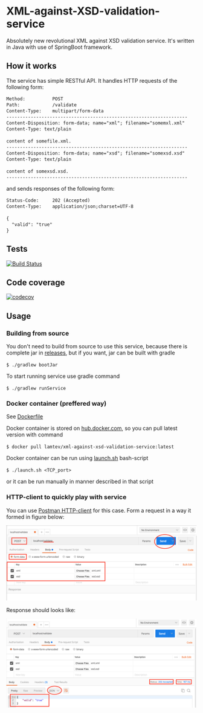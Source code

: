 # XML-against-XSD-validation-service

Absolutely new revolutional XML against XSD validation service. It's written in Java with use of SpringBoot framework.

## How it works

The service has simple RESTful API. It handles HTTP requests of the following form:
```
Method:          POST
Path:            /validate
Content-Type:    multipart/form-data
-------------------------------------------------------------------
Content-Disposition: form-data; name="xml"; filename="somemxl.xml"
Content-Type: text/plain

content of somefile.xml.
-------------------------------------------------------------------
Content-Disposition: form-data; name="xsd"; filename="somexsd.xsd"
Content-Type: text/plain

content of somexsd.xsd.
-------------------------------------------------------------------
```

and sends responses of the following form:
```
Status-Code:     202 (Accepted)
Content-Type:    application/json;charset=UTF-8

{
  "valid": "true"
}
```

## Tests 
[![Build Status](https://travis-ci.org/lamtev/XML-against-XSD-validation-service.svg?branch=master)](https://travis-ci.org/lamtev/XML-against-XSD-validation-service)

## Code coverage 
[![codecov](https://codecov.io/gh/lamtev/XML-against-XSD-validation-service/branch/master/graph/badge.svg)](https://codecov.io/gh/lamtev/XML-against-XSD-validation-service)

## Usage

### Building from source

You don't need to build from source to use this service, because there is complete jar in [releases](https://github.com/lamtev/XML-against-XSD-validation-service/releases), but if you want, jar can be built with gradle 
 
`$ ./gradlew bootJar`

To start running service use gradle command

`$ ./gradlew runService`

### Docker container (preffered way)

See [Dockerfile](https://github.com/lamtev/XML-against-XSD-validation-service/blob/master/Dockerfile)

Docker container is stored on [hub.docker.com](https://hub.docker.com/r/lamtev/xml-against-xsd-validation-service/), so you can pull latest version with command

`$ docker pull lamtev/xml-against-xsd-validation-service:latest`

Docker container can be run using [launch.sh](https://github.com/lamtev/XML-against-XSD-validation-service/blob/master/launch.sh) bash-script 

`$ ./launch.sh <TCP_port>`

or it can be run manually in manner described in that script

### HTTP-client to quickly play with service

You can use [Postman HTTP-client](https://www.getpostman.com/) for this case. Form a request in a way it formed in figure below:

![Request](/figs/request.png)

Response should looks like:

![Response](/figs/response.png)
